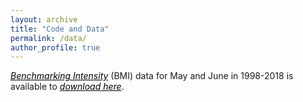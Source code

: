 ```yaml
---
layout: archive
title: "Code and Data"
permalink: /data/
author_profile: true
---
```


*<a href="https://academic.oup.com/rfs/advance-article/doi/10.1093/rfs/hhac055/6665907" style="color: black; text-decoration: underline;">Benchmarking Intensity</a>* (BMI) data for May and June in 1998-2018 is available to *<a href="http://staisiya.github.io/files/BMI_june.dta" style="color: black; text-decoration: underline;">download here</a>*.

<!-- measure, please contact me directly via [email](mailto:tsikorskaya@london.edu). -->
